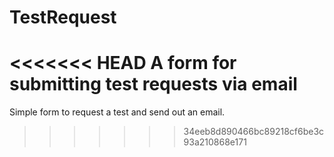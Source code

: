 TestRequest
===========

<<<<<<< HEAD
A form for submitting test requests via email
=======
Simple form to request a test and send out an email.
>>>>>>> 34eeb8d890466bc89218cf6be3c93a210868e171
